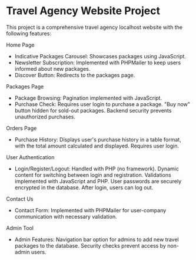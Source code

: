 # Travel Agency Website Project
This project is a comprehensive travel agency localhost website with the following features:

Home Page
- Indicative Packages Carousel: Showcases packages using JavaScript.
- Newsletter Subscription: Implemented with PHPMailer to keep users informed about new packages.
- Discover Button: Redirects to the packages page.
  
Packages Page
- Package Browsing: Pagination implemented with JavaScript.
- Purchase Check: Requires user login to purchase a package. "Buy now" button hidden for sold-out packages. Backend security prevents unauthorized purchases.
  
Orders Page
- Purchase History: Displays user's purchase history in a table format, with the total amount calculated and displayed. Requires user login.
  
User Authentication
- Login/Register/Logout: Handled with PHP (no framework). Dynamic content for switching between login and registration. Validations implemented with JavaScript and PHP. User passwords are securely encrypted in the database. After login, users can log out.
  
Contact Us
- Contact Form: Implemented with PHPMailer for user-company communication with necessary validation.
  
Admin Tool
- Admin Features: Navigation bar option for admins to add new travel packages to the database. Security checks prevent access by non-admin users.
